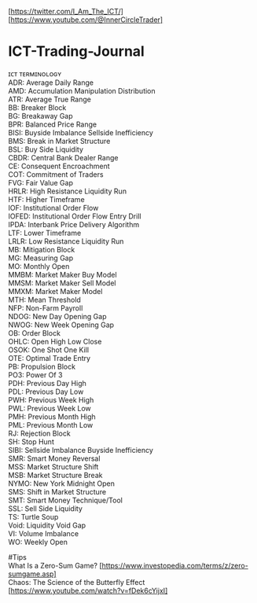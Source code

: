 [https://twitter.com/I_Am_The_ICT/]  
[https://www.youtube.com/@InnerCircleTrader]  

# ICT-Trading-Journal   

ɪᴄᴛ ᴛᴇʀᴍɪɴᴏʟᴏɢʏ  
ADR: Average Daily Range  
AMD: Accumulation Manipulation Distribution  
ATR: Average True Range  
BB: Breaker Block  
BG: Breakaway Gap  
BPR: Balanced Price Range  
BISI: Buyside Imbalance Sellside Inefficiency  
BMS: Break in Market Structure  
BSL: Buy Side Liquidity  
CBDR: Central Bank Dealer Range  
CE: Consequent Encroachment  
COT: Commitment of Traders  
FVG: Fair Value Gap  
HRLR: High Resistance Liquidity Run  
HTF: Higher Timeframe  
IOF: Institutional Order Flow  
IOFED: Institutional Order Flow Entry Drill  
IPDA: Interbank Price Delivery Algorithm  
LTF: Lower Timeframe  
LRLR: Low Resistance Liquidity Run  
MB: Mitigation Block  
MG: Measuring Gap  
MO: Monthly Open  
MMBM: Market Maker Buy Model  
MMSM: Market Maker Sell Model  
MMXM: Market Maker Model  
MTH: Mean Threshold  
NFP: Non-Farm Payroll  
NDOG: New Day Opening Gap  
NWOG: New Week Opening Gap  
OB: Order Block  
OHLC: Open High Low Close  
OSOK: One Shot One Kill  
OTE: Optimal Trade Entry  
PB: Propulsion Block  
PO3: Power Of 3  
PDH: Previous Day High  
PDL: Previous Day Low  
PWH: Previous Week High  
PWL: Previous Week Low  
PMH: Previous Month High  
PML: Previous Month Low  
RJ: Rejection Block  
SH: Stop Hunt  
SIBI: Sellside Imbalance Buyside Inefficiency  
SMR: Smart Money Reversal  
MSS: Market Structure Shift  
MSB: Market Structure Break  
NYMO: New York Midnight Open  
SMS: Shift in Market Structure  
SMT: Smart Money Technique/Tool  
SSL: Sell Side Liquidity  
TS: Turtle Soup  
Void: Liquidity Void Gap  
VI: Volume Imbalance  
WO: Weekly Open  

#Tips  
What Is a Zero-Sum Game? [https://www.investopedia.com/terms/z/zero-sumgame.asp]  
Chaos: The Science of the Butterfly Effect [https://www.youtube.com/watch?v=fDek6cYijxI]  
